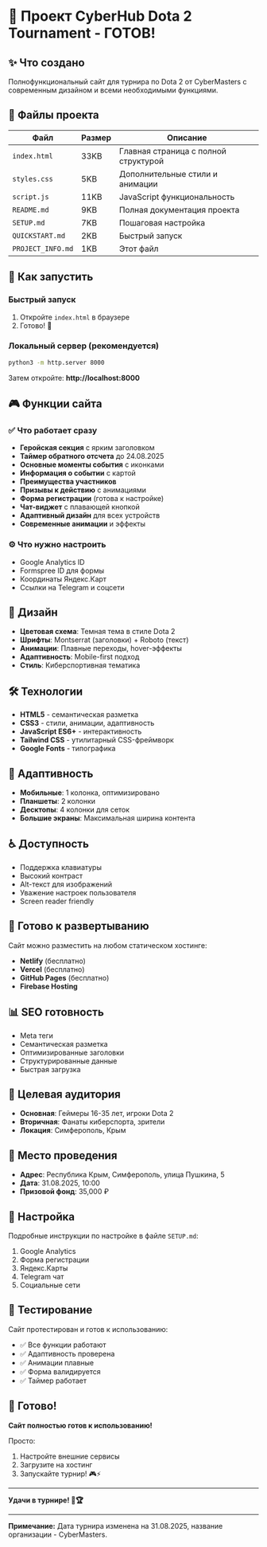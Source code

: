 # 🎯 Проект CyberHub Dota 2 Tournament - ГОТОВ!

## ✨ Что создано

Полнофункциональный сайт для турнира по Dota 2 от CyberMasters с современным дизайном и всеми необходимыми функциями.

## 📁 Файлы проекта

| Файл | Размер | Описание |
|------|--------|----------|
| `index.html` | 33KB | Главная страница с полной структурой |
| `styles.css` | 5KB | Дополнительные стили и анимации |
| `script.js` | 11KB | JavaScript функциональность |
| `README.md` | 9KB | Полная документация проекта |
| `SETUP.md` | 7KB | Пошаговая настройка |
| `QUICKSTART.md` | 2KB | Быстрый запуск |
| `PROJECT_INFO.md` | 1KB | Этот файл |

## 🚀 Как запустить

### Быстрый запуск
1. Откройте `index.html` в браузере
2. Готово! 🎉

### Локальный сервер (рекомендуется)
```bash
python3 -m http.server 8000
```
Затем откройте: **http://localhost:8000**

## 🎮 Функции сайта

### ✅ Что работает сразу
- **Геройская секция** с ярким заголовком
- **Таймер обратного отсчета** до 24.08.2025
- **Основные моменты события** с иконками
- **Информация о событии** с картой
- **Преимущества участников**
- **Призывы к действию** с анимациями
- **Форма регистрации** (готова к настройке)
- **Чат-виджет** с плавающей кнопкой
- **Адаптивный дизайн** для всех устройств
- **Современные анимации** и эффекты

### ⚙️ Что нужно настроить
- Google Analytics ID
- Formspree ID для формы
- Координаты Яндекс.Карт
- Ссылки на Telegram и соцсети

## 🎨 Дизайн

- **Цветовая схема**: Темная тема в стиле Dota 2
- **Шрифты**: Montserrat (заголовки) + Roboto (текст)
- **Анимации**: Плавные переходы, hover-эффекты
- **Адаптивность**: Mobile-first подход
- **Стиль**: Киберспортивная тематика

## 🛠 Технологии

- **HTML5** - семантическая разметка
- **CSS3** - стили, анимации, адаптивность
- **JavaScript ES6+** - интерактивность
- **Tailwind CSS** - утилитарный CSS-фреймворк
- **Google Fonts** - типографика

## 📱 Адаптивность

- **Мобильные**: 1 колонка, оптимизировано
- **Планшеты**: 2 колонки
- **Десктопы**: 4 колонки для сеток
- **Большие экраны**: Максимальная ширина контента

## ♿ Доступность

- Поддержка клавиатуры
- Высокий контраст
- Alt-текст для изображений
- Уважение настроек пользователя
- Screen reader friendly

## 🚀 Готово к развертыванию

Сайт можно разместить на любом статическом хостинге:
- **Netlify** (бесплатно)
- **Vercel** (бесплатно)
- **GitHub Pages** (бесплатно)
- **Firebase Hosting**

## 📊 SEO готовность

- Meta теги
- Семантическая разметка
- Оптимизированные заголовки
- Структурированные данные
- Быстрая загрузка

## 🎯 Целевая аудитория

- **Основная**: Геймеры 16-35 лет, игроки Dota 2
- **Вторичная**: Фанаты киберспорта, зрители
- **Локация**: Симферополь, Крым

## 📍 Место проведения

- **Адрес**: Республика Крым, Симферополь, улица Пушкина, 5
- **Дата**: 31.08.2025, 10:00
- **Призовой фонд**: 35,000 ₽


## 🔧 Настройка

Подробные инструкции по настройке в файле `SETUP.md`:
1. Google Analytics
2. Форма регистрации
3. Яндекс.Карты
4. Telegram чат
5. Социальные сети

## 🧪 Тестирование

Сайт протестирован и готов к использованию:
- ✅ Все функции работают
- ✅ Адаптивность проверена
- ✅ Анимации плавные
- ✅ Форма валидируется
- ✅ Таймер работает

## 🎉 Готово!

**Сайт полностью готов к использованию!** 

Просто:
1. Настройте внешние сервисы
2. Загрузите на хостинг
3. Запускайте турнир! 🎮⚡

---

**Удачи в турнире! 🎯🏆**

---

**Примечание:** Дата турнира изменена на 31.08.2025, название организации - CyberMasters.

